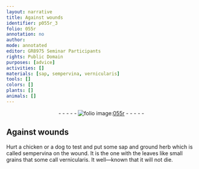 ```yaml
---
layout: narrative
title: Against wounds
identifier: p055r_3
folio: 055r
annotation: no
author:
mode: annotated
editor: GR8975 Seminar Participants
rights: Public Domain
purposes: [advice]
activities: []
materials: [sap, sempervina, vernicularis]
tools: []
colors: []
plants: []
animals: []
---
```


 <div class="folio" align="center">- - - - - <a href="http://gallica.bnf.fr/ark:/12148/btv1b9059316c/f115.item" target="_blank"><img src="https://cu-mkp.github.io/GR8975-edition/assets/photo-icon.png" alt="folio image: " style="display:inline-block; margin-bottom:-3px;"/>055r</a> - - - - - </div>  

## Against wounds

 
Hurt a chicken or a dog to test and put some <span class="material">sap</span> and ground herb which is called <span class="material">sempervina</span> on the wound. It is the one with the leaves like small grains that some call <span class="material">vernicularis</span>. It well—known that it will not die.
 